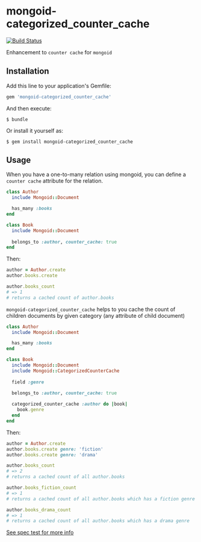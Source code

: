 # mongoid-categorized_counter_cache

[![Build Status](https://www.travis-ci.com/flanker/mongoid-categorized_counter_cache.svg?branch=master)](https://www.travis-ci.com/flanker/mongoid-categorized_counter_cache)

Enhancement to `counter cache` for `mongoid`

## Installation

Add this line to your application's Gemfile:

```ruby
gem 'mongoid-categorized_counter_cache'
```

And then execute:

    $ bundle

Or install it yourself as:

    $ gem install mongoid-categorized_counter_cache

## Usage

When you have a one-to-many relation using mongoid, you can define a `counter cache` attribute for the relation.

```ruby
class Author
  include Mongoid::Document

  has_many :books
end

class Book
  include Mongoid::Document
  
  belongs_to :author, counter_cache: true
end
```

Then:

```ruby
author = Author.create
author.books.create

author.books_count
# => 1
# returns a cached count of author.books
```

`mongoid-categorized_counter_cache` helps to you cache the count of children documents by given category (any attribute of child document)

```ruby
class Author
  include Mongoid::Document

  has_many :books
end

class Book
  include Mongoid::Document
  include Mongoid::CategorizedCounterCache
  
  field :genre
  
  belongs_to :author, counter_cache: true

  categorized_counter_cache :author do |book|
    book.genre
  end
end
```

Then:

```ruby
author = Author.create
author.books.create genre: 'fiction'
author.books.create genre: 'drama'

author.books_count
# => 2
# returns a cached count of all author.books

author.books_fiction_count
# => 1
# returns a cached count of all author.books which has a fiction genre

author.books_drama_count
# => 1
# returns a cached count of all author.books which has a drama genre
```

[See spec test for more info](spec/mongoid/categorized_counter_cache_spec.rb)
